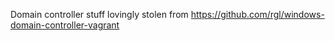 Domain controller stuff lovingly stolen from https://github.com/rgl/windows-domain-controller-vagrant 
